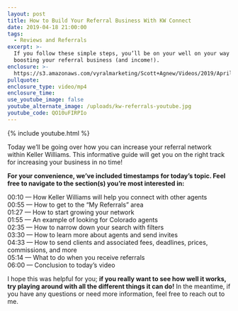 ```yaml
---
layout: post
title: How to Build Your Referral Business With KW Connect
date: 2019-04-18 21:00:00
tags:
  - Reviews and Referrals
excerpt: >-
  If you follow these simple steps, you’ll be on your well on your way to
  boosting your referral business (and income!).
enclosure: >-
  https://s3.amazonaws.com/vyralmarketing/Scott+Agnew/Videos/2019/April/KWEV+Real+Estate-+How+to+Build+Your+Referral+Business+With+KW+Connect.mp4
pullquote:
enclosure_type: video/mp4
enclosure_time:
use_youtube_image: false
youtube_alternate_image: /uploads/kw-referrals-youtube.jpg
youtube_code: QO10uFIRPIo
---
```


{% include youtube.html %}

Today we’ll be going over how you can increase your referral network within Keller Williams. This informative guide will get you on the right track for increasing your business in no time\!

**For your convenience, we’ve included timestamps for today’s topic. Feel free to navigate to the section(s) you’re most interested in:**

00:10 — How Keller Williams will help you connect with other agents<br>00:55 — How to get to the “My Referrals” area<br>01:27 — How to start growing your network<br>01:55 — An example of looking for Colorado agents<br>02:35 — How to narrow down your search with filters<br>03:30 — How to learn more about agents and send invites<br>04:33 — How to send clients and associated fees, deadlines, prices, commissions, and more<br>05:14 — What to do when you receive referrals<br>06:00 — Conclusion to today’s video

I hope this was helpful for you; **if you really want to see how well it works, try playing around with all the different things it can do\!** In the meantime, if you have any questions or need more information, feel free to reach out to me.